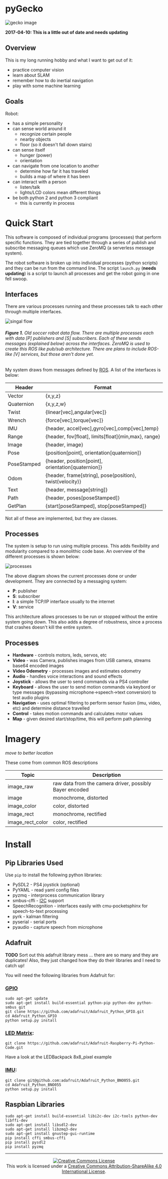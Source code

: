 # pyGecko

![gecko image](https://github.com/walchko/pygecko/raw/master/pics/gecko.jpg)

**2017-04-10: This is a little out of date and needs updating**

## Overview

This is my long running hobby and what I want to get out of it:

* practice computer vision
* learn about SLAM
* remember how to do inertial navigation
* play with some machine learning

## Goals

Robot:

* has a simple personality
* can sense world around it
   * recognize certain people
   * nearby objects
   * floor (so it doesn't fall down stairs)
* can sense itself
   * hunger (power)
   * orientation
* can navigate from one location to another
   * determine how far it has traveled
   * builds a map of where it has been
* can interact with a person
   * listen/talk
   * lights/LCD colors mean different things
* be both python 2 and python 3 compliant
   * this is currently in process

# Quick Start

This software is composed of individual programs (processes) that perform specific functions. They are tied together through a series of publish and subscribe messaging queues which use ZeroMQ (a serverless message system).

The robot software is broken up into individual processes (python scripts) and they can be run from the command line. The script `launch.py` (**needs updating**) is a script to launch all processes and get the robot going in one fell swoop.


## Interfaces

There are various processes running and these processes talk to each other
through multiple interfaces.

![singal flow](https://github.com/walchko/pygecko/raw/master/pics/Robot_Processes.png)
###### **Figure 1.** Old soccer robot data flow. There are multiple processes each with data [P] publishers and [S] subscribers. Each of these sends messages (explained below) across the interfaces. ZeroMQ is used to create this ROS like pub/sub architecture. There are plans to include ROS-like [V] services, but those aren't done yet.

My system draws from messages defined by [ROS](www.ros.org). A list of the
interfaces is below:

| Header    | Format                                              |
|-----------|-----------------------------------------------------|
|Vector     | {x,y,z}                                             |
|Quaternion | {x,y,z,w}                                           |
|Twist      | {linear[vec],angular[vec]}                          |
|Wrench     | {force[vec],torque[vec]}                            |
|IMU        | {header, accel[vec],gyro[vec],comp[vec],temp}       |
|Range      | {header, fov[float], limits[float]{min,max}, range} |
|Image      | {header, image}                                     |
|Pose       | {position[point], orientation[quaternion]}          |
|PoseStamped| {header, position[point], orientation[quaternion]}  |
|Odom       | {header, frame[string], pose(position), twist(velocity)}  |
|Text       | {header, message[string]}                           |
|Path       | {header, poses[poseStamped]}                        |
|GetPlan    | {start[poseStamped], stop[poseStamped]}             |

Not all of these are implemented, but they are classes.

## Processes

The system is setup to run using multiple process. This adds flexibility and
modularity compared to a monolithic code base. An overview of the different
processes is shown below:

![processes](https://github.com/walchko/pygecko/raw/master/pics/Robot.png)

The above diagram shows the current processes done or under development. They
are connected by a messaging system:

* **P**: publisher
* **S**: subscriber
* **I**: a simple TCP/IP interface usually to the internet
* **V**: service

This architecture allows processes to be run or stopped without the entire system going down. This also adds a degree of robustness, since a process that crashes doesn't kill the entire system.

## Processes

* **Hardware** - controls motors, leds, servos, etc
* **Video** - was Camera, publishes images from USB camera, streams base64 encoded images
* **Video Odemetry** - processes images and estimates odometry
* **Audio** - handles voice interactions and sound effects
* **Joystick** - allows the user to send commands via a PS4 controller
* **Keyboard** - allows the user to send motion commands via keybord or type messages (bypassing microphone->speech->text conversion) to test audio plugins
* **Navigation** - uses optimal filtering to perform sensor fusion (imu, video, etc) and determine distance travelled
* **Control** - takes motion commands and calculates motor values
* **Map** - given desired start/stop/time, this will perform path planning

# Imagery

*move to better location*

These come from common ROS descriptions

|Topic            |  Description|
|---|---|
|image_raw        |  raw data from the camera driver, possibly Bayer encoded|
|image            |  monochrome, distorted|
|image_color      |  color, distorted|
|image_rect       |  monochrome, rectified|
|image_rect_color |  color, rectified|

# Install

## Pip Libraries Used

Use `pip` to install the following python libraries:

* PySDL2 - PS4 joystick (optional)
* PyYAML - read yaml config files
* pyzmq - interprocess communication library
* smbus-cffi - [I2C](https://pypi.python.org/pypi/smbus-cffi) support
* SpeechRecognition - interfaces easily with cmu-pocketsphinx for speech-to-text processing
* pyrk - kalman filtering
* pyserial - serial ports
* pyaudio - capture speech from microphone

## Adafruit

**TODO** Sort out this adafruit library mess ... there are so many and they are duplicates! Also, they just changed how they do their libraries and I need to catch up!

You will need the following libraries from Adafruit for:

### [GPIO](https://github.com/adafruit/Adafruit_Python_GPIO)

	sudo apt-get update
	sudo apt-get install build-essential python-pip python-dev python-smbus git
	git clone https://github.com/adafruit/Adafruit_Python_GPIO.git
	cd Adafruit_Python_GPIO
	python setup.py install

### [LED Matrix](https://github.com/adafruit/Adafruit-Raspberry-Pi-Python-Code):

	git clone https://github.com/adafruit/Adafruit-Raspberry-Pi-Python-Code.git

Have a look at the LEDBackpack 8x8_pixel example

### [IMU](https://github.com/adafruit/Adafruit_Python_BNO055):

	git clone git@github.com:adafruit/Adafruit_Python_BNO055.git
	cd Adafruit_Python_BNO055
	python setup.py install


## Raspbian Libraries

	sudo apt-get install build-essential libi2c-dev i2c-tools python-dev libffi-dev
	sudo apt-get install libsdl2-dev
	sudo apt-get install libzmq3-dev
	sudo apt-get install gnustep-gui-runtime
	pip install cffi smbus-cffi
	pip install pysdl2
	pip install pyzmq


---

<p align="center">
	<a rel="license" href="http://creativecommons.org/licenses/by-sa/4.0/">
		<img alt="Creative Commons License"  src="https://i.creativecommons.org/l/by-sa/4.0/88x31.png" />
	</a>
	<br />This work is licensed under a <a rel="license" href="http://creativecommons.org/licenses/by-sa/4.0/">Creative Commons Attribution-ShareAlike 4.0 International License</a>.
</p>
